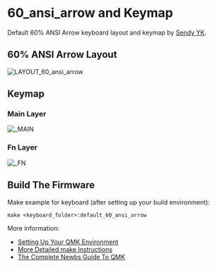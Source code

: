 # 60_ansi_arrow and Keymap

Default 60% ANSI Arrow keyboard layout and keymap by [Sendy YK](https://mr.sendyyk.com).

## 60% ANSI Arrow Layout

![LAYOUT_60_ansi_arrow](https://raw.githubusercontent.com/mrsendyyk/files/public/qmk/firmware/layouts/community/60_ansi_arrow/mrsendyyk/images/layout-60-ansi-arrow.png)

## Keymap

### Main Layer

![_MAIN](https://raw.githubusercontent.com/mrsendyyk/files/public/qmk/firmware/layouts/community/60_ansi_arrow/mrsendyyk/images/layout-60-ansi-arrow-keymap---layer-0.png)

### Fn Layer

![_FN](https://raw.githubusercontent.com/mrsendyyk/files/public/qmk/firmware/layouts/community/60_ansi_arrow/mrsendyyk/images/layout-60-ansi-arrow-keymap---layer-1.png)

## Build The Firmware

Make example for keyboard (after setting up your build environment):

    make <keyboard_folder>:default_60_ansi_arrow

More information:
* [Setting Up Your QMK Environment](https://docs.qmk.fm/#/getting_started_build_tools)
* [More Detailed make Instructions](https://docs.qmk.fm/#/getting_started_make_guide)
* [The Complete Newbs Guide To QMK](https://docs.qmk.fm/#/newbs)

